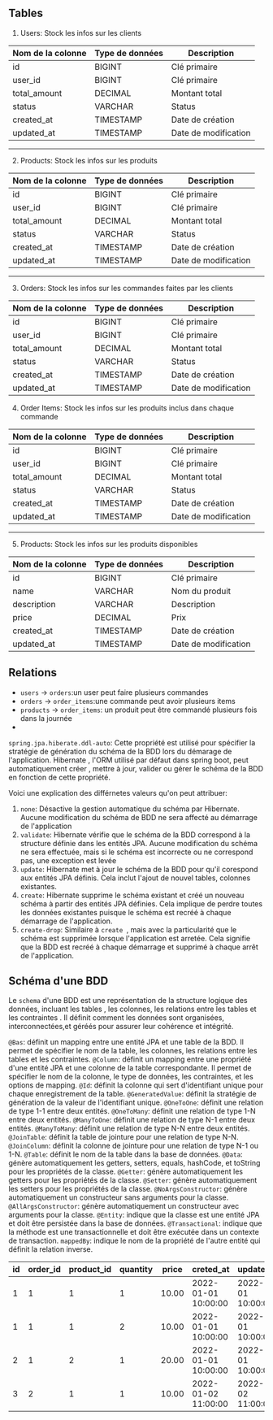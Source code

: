 ## Tables
1. Users: Stock les infos sur les clients

|Nom de la colonne|Type de données|Description         |
|-----------------|---------------|--------------------|
|id               |BIGINT         |Clé primaire        |
|user_id          |BIGINT         |Clé primaire        |
|total_amount     |DECIMAL        |Montant total       |
|status           |VARCHAR        |Status              |
|created_at       |TIMESTAMP      |Date de création    |
|updated_at       |TIMESTAMP      |Date de modification|    
--------------------------------------------------------


2. Products: Stock les infos sur les produits

|Nom de la colonne|Type de données|Description         |
|-----------------|---------------|--------------------|
|id               |BIGINT         |Clé primaire        |
|user_id          |BIGINT         |Clé primaire        |
|total_amount     |DECIMAL        |Montant total       |
|status           |VARCHAR        |Status              |
|created_at       |TIMESTAMP      |Date de création    |
|updated_at       |TIMESTAMP      |Date de modification|
--------------------------------------------------------


3. Orders: Stock les infos sur les commandes faites par les clients


|Nom de la colonne|Type de données|Description         |
|-----------------|---------------|--------------------|
|id               |BIGINT         |Clé primaire        |
|user_id          |BIGINT         |Clé primaire        |
|total_amount     |DECIMAL        |Montant total       |
|status           |VARCHAR        |Status              |
|created_at       |TIMESTAMP      |Date de création    |
|updated_at       |TIMESTAMP      |Date de modification|



4. Order Items: Stock les infos sur les produits inclus dans chaque commande

|Nom de la colonne|Type de données|Description         |
|-----------------|---------------|--------------------|
|id               |BIGINT         |Clé primaire        |
|user_id          |BIGINT         |Clé primaire        |
|total_amount     |DECIMAL        |Montant total       |
|status           |VARCHAR        |Status              |
|created_at       |TIMESTAMP      |Date de création    |
|updated_at       |TIMESTAMP      |Date de modification|
--------------------------------------------------------
5. Products: Stock les infos sur les produits disponibles

|Nom de la colonne|Type de données|Description         |
|-----------------|---------------|--------------------|
|id               |BIGINT         |Clé primaire        |
|name             |VARCHAR        |Nom du produit      |
|description      |VARCHAR        |Description         |
|price            |DECIMAL        |Prix                |
|created_at       |TIMESTAMP      |Date de création    |
|updated_at       |TIMESTAMP      |Date de modification|


## Relations

* `users` -> `orders`:un user peut faire plusieurs commandes
* `orders` -> `order_items`:une commande peut avoir plusieurs items
* `products` -> `order_items`: un produit peut être commandé plusieurs fois dans la journée
*  

`spring.jpa.hiberate.ddl-auto`:
Cette propriété est utilisé pour spécifier la stratégie de génération du schéma de la BDD lors du démarage de l'application. 
Hibernate , l'ORM utilisé par défaut dans spring boot, peut automatiquement créer , mettre à jour, valider ou gérer le schéma de la BDD en fonction de cette propriété.

Voici une explication des différnetes valeurs qu'on peut attribuer:

1. `none`: Désactive la gestion automatique du schéma par Hibernate. Aucune modification du schéma de BDD ne sera affecté au démarrage de l'application
2. `validate`: Hibernate vérifie que  le schéma de la BDD correspond à la structure définie dans les entités JPA. Aucune modification du schéma ne sera effectuée, mais si le schéma est incorrecte ou ne correspond pas, une exception est levée 
3. `update`: Hibernate met à jour le schéma de la BDD pour qu'il corespond aux entités JPA définis. Cela inclut l'ajout de nouvel tables, colonnes existantes.
4. `create`: Hibernate supprime le schéma existant et créé un  nouveau  schéma à partir des entités JPA définies. Cela implique de perdre toutes les données existantes puisque le schéma est recréé à  chaque démarrage de l'application. 
5. `create-drop`: Similaire à `create `, mais avec la particularité que le schéma est supprimée lorsque l'application est  arretée. Cela signifie que la BDD est recréé à chaque démarrage et supprimé à chaque arrêt de l'application.


## Schéma d'une BDD

Le `schema` d'une BDD est une représentation de la structure logique des données, incluant les tables , les colonnes, les relations entre les tables et les contraintes . Il définit comment les données sont organisées, interconnectées,et géréés pour assurer leur cohérence et intégrité.

`@Bas`: définit un mapping entre une entité JPA et une table de la BDD. Il permet de spécifier le nom de la table, les colonnes, les relations entre les tables et les contraintes. 
`@Column`: définit un mapping entre une propriété d'une entité JPA et une colonne de la table correspondante. Il permet de spécifier le nom de la colonne, le type de données, les contraintes, et les options de mapping. 
`@Id`: définit la colonne qui sert d'identifiant unique pour chaque enregistrement de la table. 
`@GeneratedValue`: définit la stratégie de génération de la valeur de l'identifiant unique. 
`@OneToOne`: définit une relation de type 1-1 entre deux entités. 
`@OneToMany`: définit une relation de type 1-N entre deux entités. 
`@ManyToOne`: définit une relation de type N-1 entre deux entités. 
`@ManyToMany`: définit une relation de type N-N entre deux entités. 
`@JoinTable`: définit la table de jointure pour une relation de type N-N. 
`@JoinColumn`: définit la colonne de jointure pour une relation de type N-1 ou 1-N.
`@Table`: définit le nom de la table dans la base de données.
`@Data`: génère automatiquement les getters, setters, equals, hashCode, et toString pour les propriétés de la classe.
`@Getter`: génère automatiquement les getters pour les propriétés de la classe.
`@Setter`: génère automatiquement les setters pour les propriétés de la classe.
`@NoArgsConstructor`: génère automatiquement un constructeur sans arguments pour la classe.
`@AllArgsConstructor`: génère automatiquement un constructeur avec arguments pour la classe.
`@Entity`: indique que la classe est une entité JPA et doit être persistée dans la base de données.
`@Transactional`: indique que la méthode est une transactionnelle et doit être exécutée dans un contexte de transaction.
`mappedBy`: indique le nom de la propriété de l'autre entité qui définit la relation inverse.

|id|order_id|product_id|quantity|price|creted_at|updated_at|
|---|---|---|---|---|---|---|
|1|1|1|1|10.00|2022-01-01 10:00:00|2022-01-01 10:00:00|
|1|1|1|2|10.00|2022-01-01 10:00:00|2022-01-01 10:00:00|
|2|1|2|1|20.00|2022-01-01 10:00:00|2022-01-01 10:00:00|
|3|2|1|1|10.00|2022-01-02 11:00:00|2022-01-02 11:00:00|